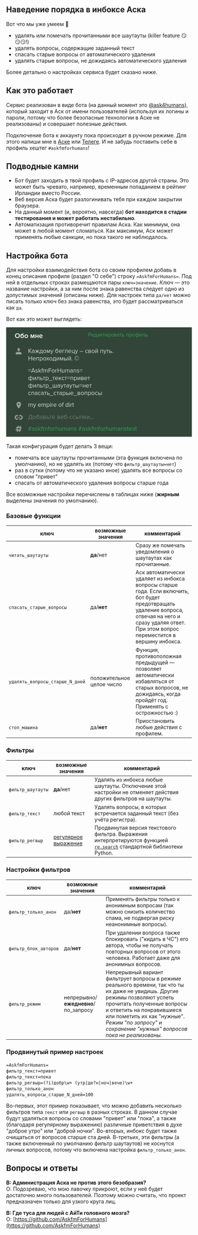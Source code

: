 ## Наведение порядка в инбоксе Аска

Вот что мы уже умеем 🚀
- удалять или помечать прочитанными все шаутауты (killer feature 😏😏😏!)
- удалять вопросы, содержащие заданный текст
- спасать старые вопросы от автоматического удаления
- удалять старые вопросы, не дожидаясь автоматического удаления

Более детально о настройках сервиса будет сказано ниже.

## Как это работает

Сервис реализован в виде бота (на данный момент это [@ask4humans](https://ask.fm/ask4humans)), который заходит в Аск от имени пользователей (используя их логины и пароли, потому что более безопасные технологии в Аске не реализованы) и совершает полезные действия.

Подключение бота к аккаунту пока происходит в ручном режиме. Для этого напиши мне в [Аске](https://ask.fm/jgrdlgrd) или [Телеге](https://t.me/snowwm). И не забудь поставить себе в профиль хештег `#askfmforhumans`!

## Подводные камни

- Бот будет заходить в твой профиль с IP-адресов другой страны. Это может быть чревато, например, временным попаданием в рейтинг Ирландии вместо России.
- Веб версия Аска будет разлогинивать тебя при каждом закрытии браузера.
- На данный момент (и, вероятно, навсегда) **бот находится в стадии тестирования и может работать нестабильно**.
- Автоматизация противоречит правилам Аска. Как минимум, она может в любой момент сломаться. Как максимум, Аск может применять любые санкции, но пока такого не наблюдалось.

## Настройка бота

Для настройки взаимодействия бота со своим профилем добавь в конец описания профиля (раздел "О себе") строку `=AskfmForHumans=`.
Под ней в отдельных строках размещаются пары `ключ=значение`.
*Ключ* — это название настройки, а за ним после знака равенства следует одно из допустимых значений (описаны ниже).
Для настроек типа `да/нет` можно писать только ключ без знака равенства, это будет рассматриваться как `да`.

Вот как это может выглядеть:

![Скриншот с примером настроек](settings-example.png)

Такая конфигурация будет делать 3 вещи:
- помечать все шаутауты прочитанными (эта функция включена по умолчанию), но не удалять их (потому что `фильтр_шаутауты=нет`)
- раз в сутки (потому что не указано иное) удалять все вопросы со словом "привет"
- спасать от автоматического удаления вопросы старше года

Все возможные настройки перечислены в таблицах ниже (**жирным** выделены значения по умолчанию).

### Базовые функции

ключ | возможные значения | комментарий
--- | --- | ---
`читать_шаутауты` | **да**/нет | Сразу же помечать уведомления о шаутаутах как прочитанные.
`спасать_старые_вопросы` | да/**нет** | Аск автоматически удаляет из инбокса вопросы старше года. Если включить, бот будет предотвращать удаление вопроса, отвечая на него и сразу удаляя ответ. При этом вопрос переместится в вершину инбокса.
`удалять_вопросы_старше_N_дней` | положительное целое число | Функция, противоположная предыдущей — позволяет автоматически избавляться от старых вопросов, не дожидаясь, когда пройдёт год. Применять с острожностью :)
`стоп_машина` | да/**нет** |  Приостановить любые действия с профилем.

### Фильтры

ключ | возможные значения | комментарий
--- | --- | ---
`фильтр_шаутауты` | **да**/нет | Удалять из инбокса любые шаутауты. Отключение этой настройки не отменяет действия других фильтров на шаутауты.
`фильтр_текст` | любой текст | Удалять вопросы, в которых встречается заданный текст (без учёта регистра).
`фильтр_регвыр` | [регулярное выражение](https://ru.wikipedia.org/wiki/Регулярные_выражения) | Продвинутая версия текстового фильтра. Выражения интерпретируются функцией [`re.search`](https://docs.python.org/3/library/re.html#re.search) стандартной библиотеки Python.

### Настройки фильтров

ключ | возможные значения | комментарий
--- | --- | ---
`фильтр_только_анон` | да/**нет** | Применять фильтры только к анонимным вопросам (так можно снизить количество спама, не подвергая риску неанонимные вопросы).
`фильтр_блок_авторов` | да/**нет** | При удалении вопроса также блокировать ("кидать в ЧС") его автора, чтобы не получать повторных вопросов от этого человека. Работает даже для анонимных вопросов.
`фильтр_режим` | непрерывно/**ежедневно**/по_запросу | Непрерывный вариант фильтрует вопросы в режиме реального времени, так что ты их даже не увидишь. Другие режимы позволяют успеть прочитать полученные вопросы и ответить на понравившиеся или пометить их как "нужные". *Режим "по запросу" и сохранение "нужных" вопросов пока не реализованы.*

### Продвинутый пример настроек

```
=AskfmForHumans=
фильтр_текст=привет
фильтр_текст=пока
фильтр_регвыр=(?i)добр\w+ (утр|де?н|ноч|вече)\w+
фильтр_только_анон
удалять_вопросы_старше_N_дней=100
```

Во-первых, этот пример показывает, что можно добавить несколько фильтров типа `текст` или `регвыр` в разных строках.
В данном случае будут удаляться вопросы со словами "привет" или "пока", а также (благодаря регулярному выражению) различные приветствия в духе "доброе утро" или "доброй ночки".
Во-вторых, инбокс будет также очищаться от вопросов старше ста дней.
В-третьих, эти фильтры (а также включенный по умолчанию фильтр шаутаутов) не коснутся личных вопросов, потому что включена настройка `фильтр_только_анон`.

## Вопросы и ответы

**В: Администрация Аска не против этого безобразия?**  
О: Подозреваю, что мою лавочку прикроют, если у неё будет достаточно много пользователей. Поэтому можно считать, что проект предназначен только для узкого круга лиц.

**В: Где туса для людей с АйТи головного мозга?**  
О: [https://github.com/AskfmForHumans](https://github.com/AskfmForHumans)
